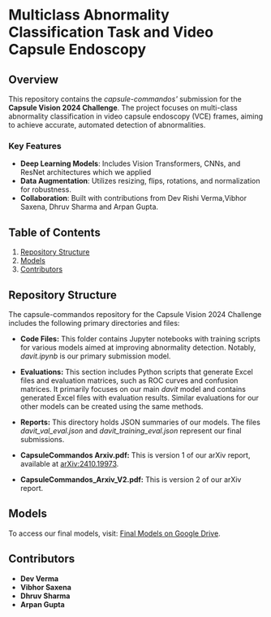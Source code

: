 # Multiclass Abnormality Classification Task and Video Capsule Endoscopy

## Overview
This repository contains the *capsule-commandos'* submission for the **Capsule Vision 2024 Challenge**. The project focuses on multi-class abnormality classification in video capsule endoscopy (VCE) frames, aiming to achieve accurate, automated detection of abnormalities.

### Key Features
- **Deep Learning Models**: Includes Vision Transformers, CNNs, and ResNet architectures which we applied 
- **Data Augmentation**: Utilizes  resizing, flips, rotations, and normalization for robustness.
- **Collaboration**: Built with contributions from Dev Rishi Verma,Vibhor Saxena, Dhruv Sharma and Arpan Gupta.

## Table of Contents
1. [Repository Structure](#github-structure)
2. [Models](#Models)
3. [Contributors](#contributors)



## Repository Structure

The capsule-commandos repository for the Capsule Vision 2024 Challenge includes the following primary directories and files:

- **Code Files:** This folder contains Jupyter notebooks with training scripts for various models aimed at improving abnormality detection. Notably, *davit.ipynb* is our primary submission model.
  
- **Evaluations:** This section includes Python scripts that generate Excel files and evaluation matrices, such as ROC curves and confusion matrices. It primarily focuses on our main *davit* model and contains generated Excel files with evaluation results. Similar evaluations for our other models can be created using the same methods.

- **Reports:** This directory holds JSON summaries of our models. The files *davit_val_eval.json* and *davit_training_eval.json* represent our final submissions.

- **CapsuleCommandos Arxiv.pdf:** This is version 1 of our arXiv report, available at [arXiv:2410.19973](https://arxiv.org/abs/2410.19973).

- **CapsuleCommandos_Arxiv_V2.pdf:** This is version 2 of our arXiv report.
  

## Models

To access our final models, visit: [Final Models on Google Drive](https://drive.google.com/drive/folders/1iwyJyd1BoPU_vguJEvu5HZ4KjbsF1NOf?usp=sharing).


## Contributors

- **Dev Verma**
- **Vibhor Saxena**
- **Dhruv Sharma**
- **Arpan Gupta**

